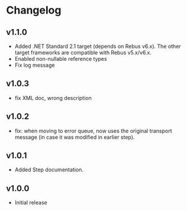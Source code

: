 # Changelog

## v1.1.0

- Added .NET Standard 2.1 target (depends on Rebus v6.x). The other target frameworks are compatible with Rebus v5.x/v6.x.
- Enabled non-nullable reference types
- Fix log message

## v1.0.3

- fix XML doc, wrong description

## v1.0.2

- fix: when moving to error queue, now uses the original transport message (in case it was modified in earlier step).

## v1.0.1

- Added Step documentation.

## v1.0.0

- Initial release
